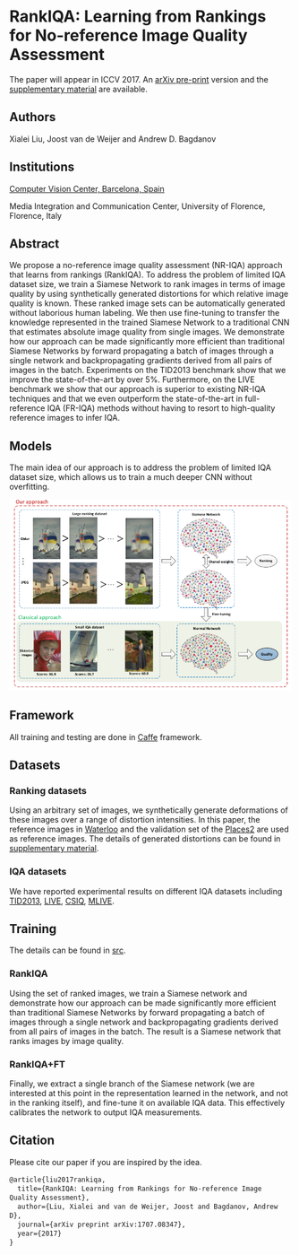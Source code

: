 # RankIQA: Learning from Rankings for No-reference Image Quality Assessment

The paper will appear in ICCV 2017. An [arXiv pre-print](https://arxiv.org/abs/1707.08347) version and the [supplementary material](./pdf/Xialei_IQA_ICCV.pdf) are available.

## Authors

Xialei Liu, Joost van de Weijer and Andrew D. Bagdanov

## Institutions

[Computer Vision Center, Barcelona, Spain](http://www.cvc.uab.es/lamp/)

Media Integration and Communication Center, University of Florence, Florence, Italy

## Abstract

We propose a no-reference image quality assessment
  (NR-IQA) approach that learns from rankings 
  (RankIQA). To address the problem of limited IQA dataset size, we
  train a Siamese Network to rank images in terms of image quality by
  using synthetically generated distortions for which relative image
  quality is known. These ranked image sets can be automatically
  generated without laborious human labeling. We then use
  fine-tuning to transfer the knowledge represented in the trained
  Siamese Network to a traditional CNN that estimates absolute image
  quality from single images. We demonstrate how our approach can be
  made significantly more efficient than traditional Siamese Networks
  by forward propagating a batch of images through a single network
  and backpropagating gradients derived from all pairs of images in
  the batch. Experiments on the TID2013 benchmark show that we improve the state-of-the-art by over 5%. Furthermore, on the LIVE benchmark we show that our approach is superior to existing NR-IQA techniques and that we even outperform the state-of-the-art in full-reference IQA (FR-IQA) methods without having to resort to high-quality reference images to infer IQA.

## Models

The main idea of our approach is to address the problem of limited IQA dataset size, which allows us to train a much deeper CNN without overfitting.

![Models](./figs/models.png )

## Framework

All training and testing are done in [Caffe](http://caffe.berkeleyvision.org/) framework.

## Datasets

### Ranking datasets

Using an arbitrary set of images, we synthetically generate deformations of these images over a range of distortion intensities. In this paper, the reference images in [Waterloo](https://ece.uwaterloo.ca/~zduanmu/cvpr16_gmad/) and the validation set of the [Places2](http://places2.csail.mit.edu/) are used as reference images. The details of generated distortions can be found in [supplementary material](./pdf/Xialei_IQA_ICCV.pdf).

### IQA datasets

We have reported experimental results on different IQA datasets including [TID2013](http://www.ponomarenko.info/tid2013.htm), [LIVE](http://live.ece.utexas.edu/research/quality/subjective.htm), [CSIQ](http://vision.eng.shizuoka.ac.jp/mod/page/view.php?id=23), [MLIVE](http://live.ece.utexas.edu/research/quality/live_multidistortedimage.html).

## Training

The details can be found in [src](./src).

### RankIQA

Using the set of ranked images, we train a Siamese network and demonstrate how our approach can be made
significantly more efficient than traditional Siamese Networks by forward propagating a batch of images through
a single network and backpropagating gradients derived from all pairs of images in the batch. The result is a
Siamese network that ranks images by image quality.

### RankIQA+FT

Finally, we extract a single branch of the Siamese network (we are interested at this point in the representation learned in the network, and not in the ranking itself), and fine-tune it on available IQA data. This effectively calibrates the network to output IQA measurements.

## Citation

Please cite our paper if you are inspired by the idea.

```
@article{liu2017rankiqa,
  title={RankIQA: Learning from Rankings for No-reference Image Quality Assessment},
  author={Liu, Xialei and van de Weijer, Joost and Bagdanov, Andrew D},
  journal={arXiv preprint arXiv:1707.08347},
  year={2017}
}
```
